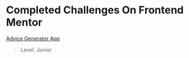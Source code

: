 # Completed Challenges On Frontend Mentor

[Advice Generator App](https://www.frontendmentor.io/challenges/advice-generator-app-QdUG-13db)
> Level: Junior
